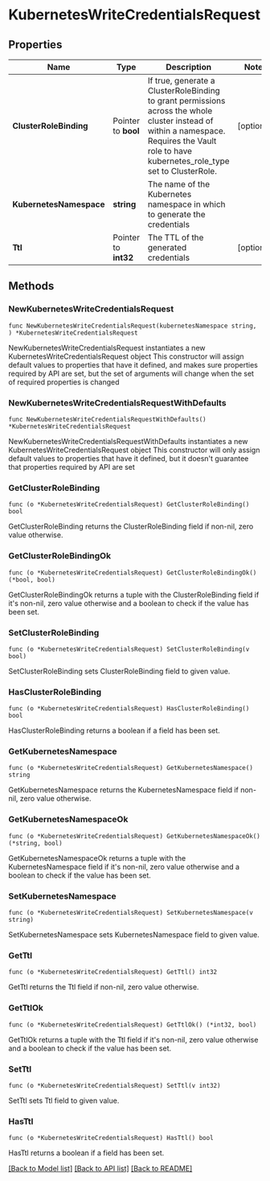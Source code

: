 # KubernetesWriteCredentialsRequest


## Properties

Name | Type | Description | Notes
------------ | ------------- | ------------- | -------------
**ClusterRoleBinding** | Pointer to **bool** | If true, generate a ClusterRoleBinding to grant permissions across the whole cluster instead of within a namespace. Requires the Vault role to have kubernetes_role_type set to ClusterRole. | [optional] 
**KubernetesNamespace** | **string** | The name of the Kubernetes namespace in which to generate the credentials | 
**Ttl** | Pointer to **int32** | The TTL of the generated credentials | [optional] 



## Methods


### NewKubernetesWriteCredentialsRequest

`func NewKubernetesWriteCredentialsRequest(kubernetesNamespace string, ) *KubernetesWriteCredentialsRequest`

NewKubernetesWriteCredentialsRequest instantiates a new KubernetesWriteCredentialsRequest object
This constructor will assign default values to properties that have it defined,
and makes sure properties required by API are set, but the set of arguments
will change when the set of required properties is changed

### NewKubernetesWriteCredentialsRequestWithDefaults

`func NewKubernetesWriteCredentialsRequestWithDefaults() *KubernetesWriteCredentialsRequest`

NewKubernetesWriteCredentialsRequestWithDefaults instantiates a new KubernetesWriteCredentialsRequest object
This constructor will only assign default values to properties that have it defined,
but it doesn't guarantee that properties required by API are set


### GetClusterRoleBinding

`func (o *KubernetesWriteCredentialsRequest) GetClusterRoleBinding() bool`

GetClusterRoleBinding returns the ClusterRoleBinding field if non-nil, zero value otherwise.

### GetClusterRoleBindingOk

`func (o *KubernetesWriteCredentialsRequest) GetClusterRoleBindingOk() (*bool, bool)`

GetClusterRoleBindingOk returns a tuple with the ClusterRoleBinding field if it's non-nil, zero value otherwise
and a boolean to check if the value has been set.

### SetClusterRoleBinding

`func (o *KubernetesWriteCredentialsRequest) SetClusterRoleBinding(v bool)`

SetClusterRoleBinding sets ClusterRoleBinding field to given value.


### HasClusterRoleBinding

`func (o *KubernetesWriteCredentialsRequest) HasClusterRoleBinding() bool`

HasClusterRoleBinding returns a boolean if a field has been set.




### GetKubernetesNamespace

`func (o *KubernetesWriteCredentialsRequest) GetKubernetesNamespace() string`

GetKubernetesNamespace returns the KubernetesNamespace field if non-nil, zero value otherwise.

### GetKubernetesNamespaceOk

`func (o *KubernetesWriteCredentialsRequest) GetKubernetesNamespaceOk() (*string, bool)`

GetKubernetesNamespaceOk returns a tuple with the KubernetesNamespace field if it's non-nil, zero value otherwise
and a boolean to check if the value has been set.

### SetKubernetesNamespace

`func (o *KubernetesWriteCredentialsRequest) SetKubernetesNamespace(v string)`

SetKubernetesNamespace sets KubernetesNamespace field to given value.





### GetTtl

`func (o *KubernetesWriteCredentialsRequest) GetTtl() int32`

GetTtl returns the Ttl field if non-nil, zero value otherwise.

### GetTtlOk

`func (o *KubernetesWriteCredentialsRequest) GetTtlOk() (*int32, bool)`

GetTtlOk returns a tuple with the Ttl field if it's non-nil, zero value otherwise
and a boolean to check if the value has been set.

### SetTtl

`func (o *KubernetesWriteCredentialsRequest) SetTtl(v int32)`

SetTtl sets Ttl field to given value.


### HasTtl

`func (o *KubernetesWriteCredentialsRequest) HasTtl() bool`

HasTtl returns a boolean if a field has been set.









[[Back to Model list]](../README.md#documentation-for-models) [[Back to API list]](../README.md#documentation-for-api-endpoints) [[Back to README]](../README.md)


